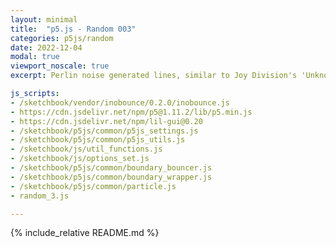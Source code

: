 ```yaml
---
layout: minimal
title:  "p5.js - Random 003"
categories: p5js/random
date: 2022-12-04
modal: true
viewport_noscale: true
excerpt: Perlin noise generated lines, similar to Joy Division's 'Unknown Pleasures' album cover.

js_scripts:
- /sketchbook/vendor/inobounce/0.2.0/inobounce.js
- https://cdn.jsdelivr.net/npm/p5@1.11.2/lib/p5.min.js
- https://cdn.jsdelivr.net/npm/lil-gui@0.20
- /sketchbook/p5js/common/p5js_settings.js
- /sketchbook/p5js/common/p5js_utils.js
- /sketchbook/js/util_functions.js
- /sketchbook/js/options_set.js
- /sketchbook/p5js/common/boundary_bouncer.js
- /sketchbook/p5js/common/boundary_wrapper.js
- /sketchbook/p5js/common/particle.js
- random_3.js

---
```


{% include_relative README.md %}


